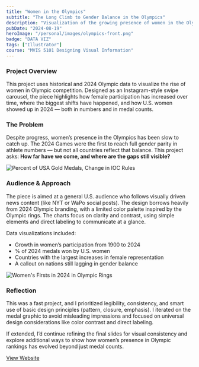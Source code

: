 ```yaml
---
title: "Women in the Olympics"
subtitle: "The Long Climb to Gender Balance in the Olympics"
description: "Visualization of the growing presence of women in the Olympics, highlighting milestones and gender parity at the 2024 Games."
pubDate: "2024-08-19"
heroImage: "/personal/images/olympics-front.png"
badge: "DATA VIZ"
tags: ["Illustrator"]
course: "MVIS 5101 Designing Visual Information"
---
```


### **Project Overview**
This project uses historical and 2024 Olympic data to visualize the rise of women in Olympic competition. Designed as an Instagram-style swipe carousel, the piece highlights how female participation has increased over time, where the biggest shifts have happened, and how U.S. women showed up in 2024 — both in numbers and in medal counts.


### **The Problem**
Despite progress, women’s presence in the Olympics has been slow to catch up. The 2024 Games were the first to reach full gender parity in athlete numbers — but not all countries reflect that balance. This project asks: **How far have we come, and where are the gaps still visible?**

![Percent of USA Gold Medals, Change in IOC Rules](/personal/images/olympics-change.png) 

### **Audience & Approach**
The piece is aimed at a general U.S. audience who follows visually driven news content (like NYT or WaPo social posts). The design borrows heavily from 2024 Olympic branding, with a limited color palette inspired by the Olympic rings. The charts focus on clarity and contrast, using simple elements and direct labeling to communicate at a glance.

Data visualizations included:

- Growth in women’s participation from 1900 to 2024
- % of 2024 medals won by U.S. women
- Countries with the largest increases in female representation
- A callout on nations still lagging in gender balance

![Women's Firsts in 2024 in Olympic Rings](/personal/images/olympics-women.png)

### **Reflection**
This was a fast project, and I prioritized legibility, consistency, and smart use of basic design principles (pattern, closure, emphasis). I iterated on the medal graphic to avoid misleading impressions and focused on universal design considerations like color contrast and direct labeling.

If extended, I’d continue refining the final slides for visual consistency and explore additional ways to show how women’s presence in Olympic rankings has evolved beyond just medal counts.



<div class="text-center">
  <a 
    href="/olympics_kbarbour_final.pdf"
    class="text-primaryPurple text-xl underline hover:text-black"
    target="_blank"
    rel="noopener noreferrer"
  >
    View Website
  </a>
</div>